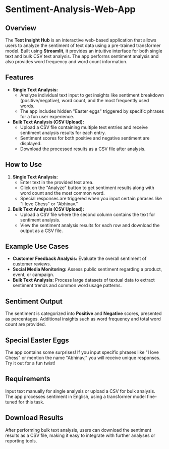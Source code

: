 # Sentiment-Analysis-Web-App
<h2>Overview</h2>
    <p>
        The <strong>Text Insight Hub</strong> is an interactive web-based application that allows users to analyze the sentiment of text data using a pre-trained transformer model. Built using <strong>Streamlit</strong>, it provides an intuitive interface for both single text and bulk CSV text analysis. The app performs sentiment analysis and also provides word frequency and word count information.
    </p>

<h2>Features</h2>
    <ul>
        <li><strong>Single Text Analysis:</strong>
            <ul>
                <li>Analyze individual text input to get insights like sentiment breakdown (positive/negative), word count, and the most frequently used words.</li>
                <li>The app includes hidden "Easter eggs" triggered by specific phrases for a fun user experience.</li>
            </ul>
        </li>
        <li><strong>Bulk Text Analysis (CSV Upload):</strong>
            <ul>
                <li>Upload a CSV file containing multiple text entries and receive sentiment analysis results for each entry.</li>
                <li>Sentiment scores for both positive and negative sentiment are displayed.</li>
                <li>Download the processed results as a CSV file after analysis.</li>
            </ul>
        </li>
    </ul>

<h2>How to Use</h2>
    <ol>
        <li><strong>Single Text Analysis:</strong>
            <ul>
                <li>Enter text in the provided text area.</li>
                <li>Click on the "Analyze" button to get sentiment results along with word count and the most common word.</li>
                <li>Special responses are triggered when you input certain phrases like "I love Chess" or "Abhinav."</li>
            </ul>
        </li>
        <li><strong>Bulk Text Analysis (CSV Upload):</strong>
            <ul>
                <li>Upload a CSV file where the second column contains the text for sentiment analysis.</li>
                <li>View the sentiment analysis results for each row and download the output as a CSV file.</li>
            </ul>
        </li>
    </ol>

<h2>Example Use Cases</h2>
    <ul>
        <li><strong>Customer Feedback Analysis:</strong> Evaluate the overall sentiment of customer reviews.</li>
        <li><strong>Social Media Monitoring:</strong> Assess public sentiment regarding a product, event, or campaign.</li>
        <li><strong>Bulk Text Analysis:</strong> Process large datasets of textual data to extract sentiment trends and common word usage patterns.</li>
    </ul>

<h2>Sentiment Output</h2>
    <p>
        The sentiment is categorized into <strong>Positive</strong> and <strong>Negative</strong> scores, presented as percentages. Additional insights such as word frequency and total word count are provided.
    </p>

<h2>Special Easter Eggs</h2>
    <p>
        The app contains some surprises! If you input specific phrases like "I love Chess" or mention the name "Abhinav," you will receive unique responses. Try it out for a fun twist!
    </p>

<h2>Requirements</h2>
    <p>
        Input text manually for single analysis or upload a CSV for bulk analysis. The app processes sentiment in English, using a transformer model fine-tuned for this task.
    </p>

<h2>Download Results</h2>
    <p>
        After performing bulk text analysis, users can download the sentiment results as a CSV file, making it easy to integrate with further analyses or reporting tools.
    </p>
</body>
</html>
